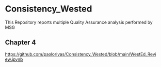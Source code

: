 # Consistency_Wested
This Repository reports multiple Quality Assurance analysis performed by MSG

## Chapter 4
https://github.com/paolorivas/Consistency_Wested/blob/main/WestEd_Review.ipynb
